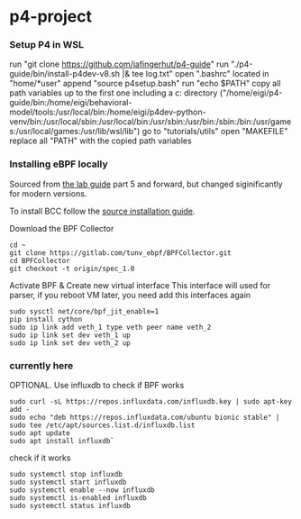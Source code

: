 # p4-project

### Setup P4 in WSL
run "git clone https://github.com/jafingerhut/p4-guide"
run "./p4-guide/bin/install-p4dev-v8.sh |& tee log.txt"
open ".bashrc" located in "home/*user"
append "source p4setup.bash"
run "echo $PATH"
copy all path variables up to the first one including a c: directory ("/home/eigi/p4-guide/bin:/home/eigi/behavioral-model/tools:/usr/local/bin:/home/eigi/p4dev-python-venv/bin:/usr/local/sbin:/usr/local/bin:/usr/sbin:/usr/bin:/sbin:/bin:/usr/games:/usr/local/games:/usr/lib/wsl/lib")
go to "tutorials/utils"
open "MAKEFILE"
replace all "PATH" with the copied path variables


### Installing eBPF locally
Sourced from [the lab guide](https://medium.com/btech-engineering/lab-p4-int-in-band-network-telemetry-using-onos-and-ebpf-a84f7649255)
part 5 and forward, but changed siginificantly for modern versions.

To install BCC follow the [source installation guide](https://github.com/iovisor/bcc/blob/master/INSTALL.md#ubuntu---source).

Download the BPF Collector 
```
cd ~
git clone https://gitlab.com/tunv_ebpf/BPFCollector.git
cd BPFCollector
git checkout -t origin/spec_1.0
```

Activate BPF & Create new virtual interface
This interface will used for parser, if you reboot VM later, you need add this interfaces again
```
sudo sysctl net/core/bpf_jit_enable=1
pip install cython
sudo ip link add veth_1 type veth peer name veth_2 
sudo ip link set dev veth_1 up 
sudo ip link set dev veth_2 up 
```

### currently here
OPTIONAL. Use influxdb to check if BPF works
```
sudo curl -sL https://repos.influxdata.com/influxdb.key | sudo apt-key add -
sudo echo "deb https://repos.influxdata.com/ubuntu bionic stable" | sudo tee /etc/apt/sources.list.d/influxdb.list
sudo apt update
sudo apt install influxdb`
```
check if it works
```
sudo systemctl stop influxdb
sudo systemctl start influxdb
sudo systemctl enable --now influxdb
sudo systemctl is-enabled influxdb
sudo systemctl status influxdb
```